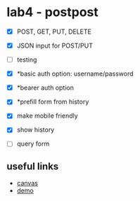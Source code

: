 # lab4 - postpost
- [x] POST, GET, PUT, DELETE
- [x] JSON input for POST/PUT
- [ ] testing
- [x] *basic auth option: username/password
- [x] *bearer auth option
- [x] *prefill form from history

- [x] make mobile friendly
- [x] show history 
- [ ] query form

## useful links
- [canvas](https://canvas.instructure.com/courses/3106948/assignments/23310047?module_item_id=49574537)
- [demo](https://github.com/alchemycodelab/alchemy-fsjs-june-2021/blob/main/05_react/04_review/LAB.md)